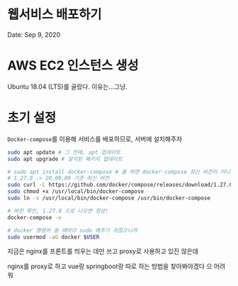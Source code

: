 # 웹서비스 배포하기

Date: Sep 9, 2020

# AWS EC2 인스턴스 생성

Ubuntu 18.04 (LTS)를 골랐다. 이유는...그냥.

# 초기 설정

`Docker-compose`를 이용해 서비스를 배포하므로, 서버에 설치해주자

```bash
sudo apt update # 그 전에, apt 업데이트
sudo apt upgrade # 설치된 패키지 업데이트

# sudo apt install docker-compose # 를 하면 docker-compose 최신 버전이 아니라 에러가 날 가능성이 높다.
# 1.27.0 -> 20.09.09 기준 최신 버전
sudo curl -L https://github.com/docker/compose/releases/download/1.27.0/docker-compose-`uname -s`-`uname -m` -o /usr/local/bin/docker-compose
sudo chmod +x /usr/local/bin/docker-compose
sudo ln -s /usr/local/bin/docker-compose /usr/bin/docker-compose

# 버전 확인, 1.27.0 으로 나오면 정상!
docker-compose -v

# docker 명령어 쓸 때마다 sudo 해주기 귀찮으니까
sudo usermod -aG docker $USER
```

지금은 nginx를 프론트를 띄우는 데만 쓰고 proxy로 사용하고 있진 않은데

nginx를 proxy로 하고 vue랑 springboot랑 따로 하는 방법을 찾아봐야겠다 으 어려워